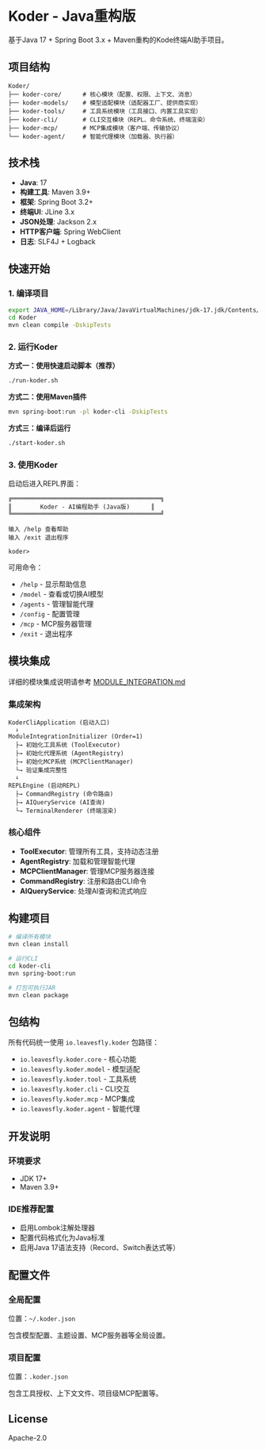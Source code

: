 # Koder - Java重构版

基于Java 17 + Spring Boot 3.x + Maven重构的Kode终端AI助手项目。

## 项目结构

```
Koder/
├── koder-core/      # 核心模块（配置、权限、上下文、消息）
├── koder-models/    # 模型适配模块（适配器工厂、提供商实现）
├── koder-tools/     # 工具系统模块（工具接口、内置工具实现）
├── koder-cli/       # CLI交互模块（REPL、命令系统、终端渲染）
├── koder-mcp/       # MCP集成模块（客户端、传输协议）
└── koder-agent/     # 智能代理模块（加载器、执行器）
```

## 技术栈

- **Java**: 17
- **构建工具**: Maven 3.9+
- **框架**: Spring Boot 3.2+
- **终端UI**: JLine 3.x
- **JSON处理**: Jackson 2.x
- **HTTP客户端**: Spring WebClient
- **日志**: SLF4J + Logback

## 快速开始

### 1. 编译项目

```bash
export JAVA_HOME=/Library/Java/JavaVirtualMachines/jdk-17.jdk/Contents/Home
cd Koder
mvn clean compile -DskipTests
```

### 2. 运行Koder

**方式一：使用快速启动脚本（推荐）**

```bash
./run-koder.sh
```

**方式二：使用Maven插件**

```bash
mvn spring-boot:run -pl koder-cli -DskipTests
```

**方式三：编译后运行**

```bash
./start-koder.sh
```

### 3. 使用Koder

启动后进入REPL界面：

```
╔══════════════════════════════════════════╗
║        Koder - AI编程助手 (Java版)      ║
╚══════════════════════════════════════════╝

输入 /help 查看帮助
输入 /exit 退出程序

koder> 
```

可用命令：
- `/help` - 显示帮助信息
- `/model` - 查看或切换AI模型
- `/agents` - 管理智能代理
- `/config` - 配置管理
- `/mcp` - MCP服务器管理
- `/exit` - 退出程序

## 模块集成

详细的模块集成说明请参考 [MODULE_INTEGRATION.md](./MODULE_INTEGRATION.md)

### 集成架构

```
KoderCliApplication (启动入口)
  ↓
ModuleIntegrationInitializer (Order=1)
  ├→ 初始化工具系统 (ToolExecutor)
  ├→ 初始化代理系统 (AgentRegistry)
  ├→ 初始化MCP系统 (MCPClientManager)
  └→ 验证集成完整性
  ↓
REPLEngine (启动REPL)
  ├→ CommandRegistry (命令路由)
  ├→ AIQueryService (AI查询)
  └→ TerminalRenderer (终端渲染)
```

### 核心组件

- **ToolExecutor**: 管理所有工具，支持动态注册
- **AgentRegistry**: 加载和管理智能代理
- **MCPClientManager**: 管理MCP服务器连接
- **CommandRegistry**: 注册和路由CLI命令
- **AIQueryService**: 处理AI查询和流式响应

## 构建项目

```bash
# 编译所有模块
mvn clean install

# 运行CLI
cd koder-cli
mvn spring-boot:run

# 打包可执行JAR
mvn clean package
```

## 包结构

所有代码统一使用 `io.leavesfly.koder` 包路径：

- `io.leavesfly.koder.core` - 核心功能
- `io.leavesfly.koder.model` - 模型适配
- `io.leavesfly.koder.tool` - 工具系统
- `io.leavesfly.koder.cli` - CLI交互
- `io.leavesfly.koder.mcp` - MCP集成
- `io.leavesfly.koder.agent` - 智能代理

## 开发说明

### 环境要求

- JDK 17+
- Maven 3.9+

### IDE推荐配置

- 启用Lombok注解处理器
- 配置代码格式化为Java标准
- 启用Java 17语法支持（Record、Switch表达式等）

## 配置文件

### 全局配置

位置：`~/.koder.json`

包含模型配置、主题设置、MCP服务器等全局设置。

### 项目配置

位置：`.koder.json`

包含工具授权、上下文文件、项目级MCP配置等。

## License

Apache-2.0

